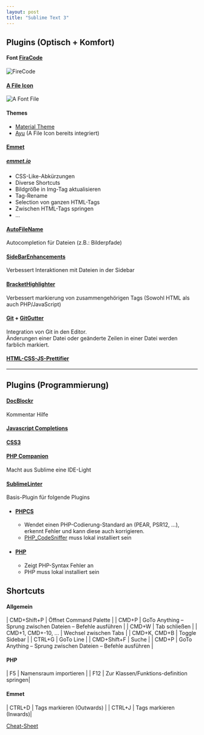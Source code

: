 ```yaml
---
layout: post
title: "Sublime Text 3"
---
```

## Plugins (Optisch + Komfort)

#### Font [FiraCode](https://github.com/tonsky/FiraCode)
![FireCode](https://raw.githubusercontent.com/tonsky/FiraCode/master/extras/logo.svg) 

#### [A File Icon](https://packagecontrol.io/packages/A%20File%20Icon) 

![A Font File](https://packagecontrol.io/readmes/img/f5a4084ecd52e981150282d168130d7e5f46ff46.png) 

#### Themes
- [Material Theme](https://packagecontrol.io/packages/Material%20Theme)
- [Ayu](https://packagecontrol.io/packages/ayu) (A File Icon bereits integriert)

#### [Emmet](https://packagecontrol.io/packages/Emmet) 
##### [emmet.io](https://emmet.io/) 

- CSS-Like-Abkürzungen
- Diverse Shortcuts
- Bildgröße in Img-Tag aktualisieren
- Tag-Rename
- Selection von ganzen HTML-Tags
- Zwischen HTML-Tags springen
- ...

#### [AutoFileName](https://packagecontrol.io/packages/AutoFileName)
Autocompletion für Dateien (z.B.: Bilderpfade)

#### [SideBarEnhancements](https://packagecontrol.io/packages/SideBarEnhancements)
Verbessert Interaktionen mit Dateien in der Sidebar

#### [BracketHighlighter](https://packagecontrol.io/search/BracketHighlighter) 
Verbessert markierung von zusammengehörigen Tags (Sowohl HTML als auch PHP/JavaScript)

#### [Git](https://packagecontrol.io/packages/Git) + [GitGutter](https://packagecontrol.io/packages/GitGutter) 
Integration von Git in den Editor.  
Änderungen einer Datei oder geänderte Zeilen in einer Datei werden farblich markiert. 

#### [HTML-CSS-JS-Prettifier](https://packagecontrol.io/packages/HTML-CSS-JS%20Prettify) 
---
## Plugins (Programmierung)

#### [DocBlockr](https://packagecontrol.io/packages/DocBlockr) 
Kommentar Hilfe

#### [Javascript Completions](https://packagecontrol.io/packages/JavaScript%20Completions) 

#### [CSS3](https://packagecontrol.io/packages/CSS3) 

#### [PHP Companion](https://packagecontrol.io/packages/PHP%20Companion) 
Macht aus Sublime eine IDE-Light

#### [SublimeLinter](https://packagecontrol.io/packages/SublimeLinter) 
Basis-Plugin für folgende Plugins
- #### [PHPCS](https://packagecontrol.io/packages/SublimeLinter-phpcs) 
    + Wendet einen PHP-Codierung-Standard an (PEAR, PSR12, …), erkennt Fehler und kann diese auch korrigieren.
    + [PHP_CodeSniffer](https://github.com/squizlabs/PHP_CodeSniffer) muss lokal installiert sein
- #### [PHP](https://packagecontrol.io/packages/SublimeLinter-php)
    + Zeigt PHP-Syntax Fehler an
    + PHP muss lokal installiert sein


## Shortcuts

#### Allgemein

| CMD+Shift+P | Öffnet Command Palette |
| CMD+P | GoTo Anything – Sprung zwischen Dateien – Befehle ausführen |
| CMD+W | Tab schließen  |
| CMD+1, CMD+-10, … | Wechsel zwischen Tabs |
| CMD+K, CMD+B | Toggle Sidebar |
| CTRL+G | GoTo Line |
| CMD+Shift+F | Suche |
| CMD+P | GoTo Anything – Sprung zwischen Dateien – Befehle ausführen |

#### PHP

| F5 | Namensraum importieren |
| F12 | Zur Klassen/Funktions-definition springen|


#### Emmet

| CTRL+D | Tags markieren (Outwards) |
| CTRL+J | Tags markieren (Inwards)|

[Cheat-Sheet](https://cheatography.com/martinprins/cheat-sheets/sublime-text-3-osx/) 
